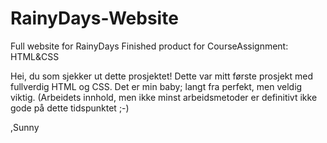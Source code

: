 # RainyDays-Website
Full website for RainyDays
Finished product for CourseAssignment: HTML&CSS

Hei, du som sjekker ut dette prosjektet! 
Dette var mitt første prosjekt med fullverdig HTML og CSS. Det er min baby; langt fra perfekt, men veldig viktig.
(Arbeidets innhold, men ikke minst arbeidsmetoder er definitivt ikke gode på dette tidspunktet ;-)

,Sunny
